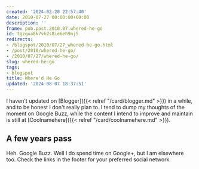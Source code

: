 ```yaml
---
created: '2024-02-20 22:57:40'
date: 2010-07-27 00:00:00+00:00
description: ''
fname: pub.post.2010.07.whered-he-go
id: tgzgua8k7vh2s8ie6eh9nj5
redirects:
- /blogspot/2010/07/27_whered-he-go.html
- /post/2010/whered-he-go/
- /2010/07/27/whered-he-go/
slug: whered-he-go
tags:
- blogspot
title: Where'd He Go
updated: '2024-08-07 18:37:51'
---
```


I haven't updated on [Blogger]({{< relref "/card/blogger.md" >}}) in a while, and to be honest I don't really plan to. I tend to dump my thoughts of the moment on Google Buzz, while the content I intend to improve and maintain
is still at [Coolnamehere]({{< relref "/card/coolnamehere.md" >}}).
<!--more-->

## A few years pass

Heh. Google Buzz. Well I do spend time on Google+, but I am elsewhere too. Check the links in the footer for your preferred social network.